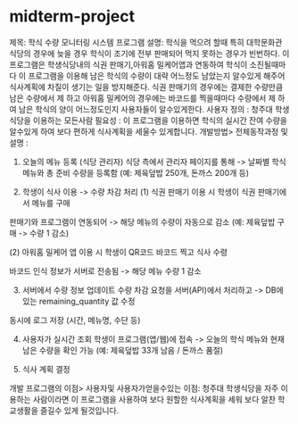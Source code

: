 # midterm-project
제목: 학식 수량 모니터링 시스템
프로그램 설명: 학식을 먹으려 할때 특히 대학문화관 식당의 경우에 늦을 경우 학식이 조기에 전부 판매되어 먹지 못하는 경우가 빈번하다. 이 프로그램은 학생식당내의 식권 판매기,아워홈 밀케어앱과 연동하여 학식이 소진될때마다 이 프로그램을 이용해 남은 학식의 수량이 대략 어느정도 남았는지 알수있게 해주어 식사계획에 차질이 생기는 일을 방지해준다. 식권 판매기의 경우에는 결제한 수량만큼 남은 수량에서 제 하고 아워홈 밀케어의 경우에는 바코드를 찍을때마다 수량에서 제 하여 남은 학식의 양이 어느정도인지 사용자들이 알수있게한다. 
사용자 정의 : 청주대 학생식당을 이용하는 모든사람
필요성 : 이 프로그램을 이용하면 학식의 실시간 잔여 수량을 알수있게 하여 보다 편하게 식사계획을 세울수 있게합니다.
개발방법> 전체동작과정 및 설명 :
1. 오늘의 메뉴 등록 (식당 관리자)
식당 측에서 관리자 페이지를 통해
-> 날짜별 학식 메뉴와 총 준비 수량을 등록함
(예: 제육덮밥 250개, 돈까스 200개 등)

2. 학생이 식사 이용 -> 수량 차감 처리
 (1) 식권 판매기 이용 시
학생이 식권 판매기에서 메뉴를 구매

판매기와 프로그램이 연동되어
-> 해당 메뉴의 수량이 자동으로 감소
(예: 제육덮밥 구매 -> 수량 1 감소)

 (2) 아워홈 밀케어 앱 이용 시
학생이 QR코드 바코드 찍고 식사 수령

바코드 인식 정보가 서버로 전송됨
-> 해당 메뉴 수량 1 감소

3. 서버에서 수량 정보 업데이트
수량 차감 요청을 서버(API)에서 처리하고
-> DB에 있는 remaining_quantity 값 수정

동시에 로그 저장 (시간, 메뉴명, 수단 등)

4. 사용자가 실시간 조회
학생이 프로그램(앱/웹)에 접속
-> 오늘의 학식 메뉴와 현재 남은 수량을 확인 가능
(예: 제육덮밥 33개 남음 / 돈까스 품절)

5. 식사 계획 결정


개발 프로그램의 이점> 사용자및 사용자가얻을수있는 이점:
청주대 학생식당을 자주 이용하는 사람이라면 이 프로그램을 사용하여 보다 원할한 식사계획을 세워 보다 알찬 학교생활을 즐길수 있게 될것입니다.


